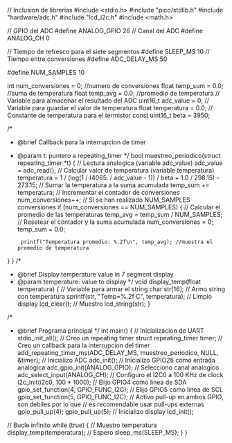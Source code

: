 // Inclusion de librerias
#include <stdio.h>
#include "pico/stdlib.h"
#include "hardware/adc.h"
#include "lcd_i2c.h"
#include <math.h>

// GPIO del ADC
#define ANALOG_GPIO 26
// Canal del ADC
#define ANALOG_CH   0

// Tiempo de refresco para el siete segmentos
#define SLEEP_MS 10
// Tiempo entre conversiones
#define ADC_DELAY_MS  50

#define NUM_SAMPLES 10

int num_conversiones = 0; //numero de conversiones 
float temp_sum = 0.0; //suma de temperatura
float temp_avg = 0.0; //promedio de temperatura
// Variable para almacenar el resultado del ADC
uint16_t adc_value = 0;
// Variable para guardar el valor de temperatura
float temperatura = 0.0;
// Constante de temperatura para el termistor
const uint16_t beta = 3950;

/*
 * @brief Callback para la interrupcion de timer
 * @param t: puntero a repeating_timer
 */
bool muestreo_periodico(struct repeating_timer *t) {
   // Lectura analogica (variable adc_value)
    adc_value = adc_read();
    // Calcular valor de temperatura (variable temperatura)
    temperatura = 1 / (log(1 / (4065. / adc_value - 1)) / beta + 1.0 / 298.15) - 273.15;
    // Sumar la temperatura a la suma acumulada
    temp_sum += temperatura;
    // Incrementar el contador de conversiones
    num_conversiones++;
    // Si se han realizado NUM_SAMPLES conversiones
    if (num_conversiones == NUM_SAMPLES) {
        // Calcular el promedio de las temperaturas
        temp_avg = temp_sum / NUM_SAMPLES;
        // Resetear el contador y la suma acumulada
        num_conversiones = 0;
        temp_sum = 0.0;

        printf("Temperatura promedio: %.2f\n", temp_avg); //muestra el promedio de temperatura 
}
}
/*
 * @brief Display temperature value in 7 segment display
 * @param temperature: value to display
 */
void display_temp(float temperatura) {
  // Variable para armar el string
  char str[16];
  // Armo string con temperatura
  sprintf(str, "Temp=%.2f C", temperatura);
  // Limpio display
  lcd_clear();
  // Muestro
  lcd_string(str);
}

/*
 * @brief Programa principal
 */
int main() {
  // Inicializacion de UART
  stdio_init_all();
  // Creo un repeating timer
  struct repeating_timer timer;
  // Creo un callback para la interrupcion del timer
  add_repeating_timer_ms(ADC_DELAY_MS, muestreo_periodico, NULL, &timer);
  // Inicializo ADC
  adc_init();
  // Inicializo GPIO26 como entrada analogica
  adc_gpio_init(ANALOG_GPIO);
  // Selecciono canal analogico
  adc_select_input(ANALOG_CH);
  // Configuro el I2C0 a 100 KHz de clock
  i2c_init(i2c0, 100 * 1000);
  // Elijo GPIO4 como linea de SDA
  gpio_set_function(4, GPIO_FUNC_I2C);
  // Elijo GPIO5 como linea de SCL
  gpio_set_function(5, GPIO_FUNC_I2C);
  // Activo pull-up en ambos GPIO, son debiles por lo que
  // es recomendable usar pull-ups externas
  gpio_pull_up(4);
  gpio_pull_up(5);
  // Inicializo display
  lcd_init();

  // Bucle infinito
  while (true) {
    // Muestro temperatura
    display_temp(temperatura);
    // Espero
    sleep_ms(SLEEP_MS);
  }
}
